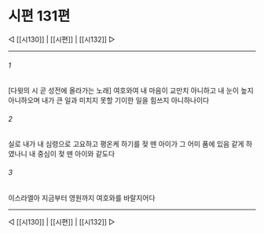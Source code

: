 ﻿# 시편 131편

◁ [[시130]] | [[시편]] | [[시132]] ▷
***

###### 1
[다윗의 시 곧 성전에 올라가는 노래] 여호와여 내 마음이 교만치 아니하고 내 눈이 높지 아니하오며 내가 큰 일과 미치지 못할 기이한 일을 힘쓰지 아니하나이다

###### 2
실로 내가 내 심령으로 고요하고 평온케 하기를 젖 뗀 아이가 그 어미 품에 있음 같게 하였나니 내 중심이 젖 뗀 아이와 같도다

###### 3
이스라엘아 지금부터 영원까지 여호와를 바랄지어다


***
◁ [[시130]] | [[시편]] | [[시132]] ▷